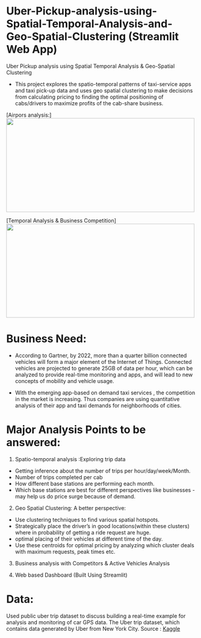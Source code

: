 # Uber-Pickup-analysis-using-Spatial-Temporal-Analysis-and-Geo-Spatial-Clustering (Streamlit Web App)
Uber Pickup analysis using Spatial Temporal Analysis &amp; Geo-Spatial Clustering

* This project explores the spatio-temporal patterns of taxi-service apps and taxi pick-up data and uses geo spatial clustering to make decisions from calculating pricing to finding the optimal positioning of cabs/drivers to maximize profits of the cab-share business. 

[Airpors analysis:]
<img src="./Demo/demo1.gif" width="500" height="250"/>

[Temporal Analysis & Business Competition]
<img src="./Demo/demo2.gif" width="500" height="250"/>

# Business Need:
* According to Gartner, by 2022, more than a  quarter billion connected vehicles will form a major element of the Internet of Things. Connected vehicles are projected to generate 25GB of data per hour, which can be analyzed to provide real-time monitoring and apps, and will lead to new concepts of mobility and vehicle usage.

* With the emerging app-based on demand taxi services , the competition in the market is increasing. Thus companies are using quantitative analysis of their app and taxi demands for neighborhoods of cities.

# Major Analysis Points to be answered:
1. Spatio-temporal analysis :Exploring trip data
* Getting inference about the number of trips per hour/day/week/Month.
* Number of trips completed per cab
* How different base stations are performing each month.
* Which base stations are best for different perspectives like businesses - may help us do price surge because of demand.

2. Geo Spatial Clustering: A better perspective:
* Use clustering techniques to find various spatial hotspots.
* Strategically place the driver’s in good locations(within these clusters) where in probability of getting a ride request are huge.
* optimal placing of their vehicles at different time of the day.
* Use these centroids for optimal pricing by analyzing which cluster deals with maximum requests, peak times etc.

3. Business analysis with Competitors & Active Vehicles Analysis

4. Web based Dashboard (Built Using Streamlit)



# Data:
Used public uber trip dataset to discuss building a real-time example for analysis and monitoring of car GPS data. The Uber trip dataset, which contains data generated by Uber from New York City.
Source : <a href="https://www.kaggle.com/fivethirtyeight/uber-pickups-in-new-york-city/notebooks?sortBy=hotness&group=everyone&pageSize=20&datasetId=360">Kaggle</a>


